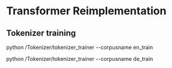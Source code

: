 # Transformer Reimplementation

## Tokenizer training
python /Tokenizer/tokenizer_trainer --corpusname en_train

python /Tokenizer/tokenizer_trainer --corpusname de_train
